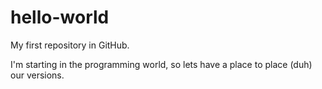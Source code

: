 # hello-world
My first repository in GitHub.

I'm starting in the programming world, so lets have a place to place (duh) our versions. 
